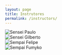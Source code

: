 ```yaml
---
layout: page
title: Instrutores
permalink: /instructors/
---
```


<div id="instructor-list">
  <div id="instructor">
  <img src="{{ site.url }}/assets/paulo-perfil.jpg" alt="Sensei Paulo" class="left-col profile_photo" />
  </div>

  <div id="instructor">
  <img src="{{ site.url }}/assets/gilberto-perfil.jpg" alt="Sensei Gilberto" class="right-col profile_photo" />
  </div>
  <div id="instructor">
  <img src="{{ site.url }}/assets/felipe-perfil-3.jpg" alt="Sempai Felipe" class="left-col profile_photo" />
  </div>
  <div id="instructor">
  <img src="{{ site.url }}/assets/fumyko-perfil.jpg" alt="Sempai Fumyko" class="right-col profile_photo" />
  </div>
</div>
